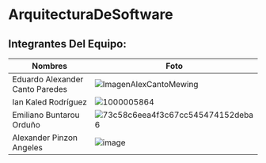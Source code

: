 # ArquitecturaDeSoftware
## Integrantes Del Equipo: 
| Nombres | Foto |
|---------|------|
| Eduardo Alexander Canto Paredes | ![ImagenAlexCantoMewing](https://github.com/user-attachments/assets/1a5c1e77-096b-4b6b-b235-69113349c81b)|
| Ian Kaled Rodríguez |![1000005864](https://github.com/user-attachments/assets/f9f61cc2-6b51-457c-aa9c-76dd21ebe100)|
| Emiliano Buntarou Orduño | ![73c58c6eea4f3c67cc545474152deba6](https://github.com/user-attachments/assets/601b6b55-b4ba-4c23-8243-3e37524c4385) |
| Alexander Pinzon Angeles |![image](https://github.com/user-attachments/assets/c6bb587d-2eb0-4d66-8695-3700d9cf50fb)|
